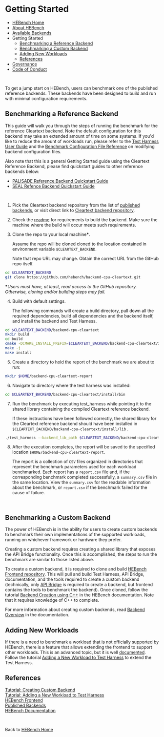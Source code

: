 # Getting Started

- [HEBench Home](README.md)
- [About HEBench](about_hebench.md)
- [Available Backends](hebench_published_backends.md)
- Getting Started
  - [Benchmarking a Reference Backend](#benchmarking-a-reference-backend)
  - [Benchmarking a Custom Backend](#benchmarking-a-custom-backend)
  - [Adding New Workloads](#adding-new-workloads)
  - [References](#references)
- [Governance](governance.md)
- [Code of Conduct](conduct.md)

<br>

To get a jump start on HEBench, users can benchmark one of the published reference backends. These backends have been designed to build and run with minimal configuration requirements.

## Benchmarking a Reference Backend

This guide will walk you through the steps of running the benchmark for the reference Cleartext backend. Note the default configuration for this backend may take an extended amount of time on some systems. If you'd like to reduce the amount of workloads run, please refer to the [Test Harness User Guide](https://hebench.github.io/frontend/test_harness_usage_guide.html) and the [Benchmark Configuration File Reference](https://hebench.github.io/frontend/config_file_reference.html) on modifying backend configuration files.

Also note that this is a general Getting Started guide using the Cleartext Reference Backend, please find quickstart guides to other reference backends below:

- [PALISADE Reference Backend Quickstart Guide](https://hebench.github.io/reference-palisade-backend/quickstart_guide.html)
- [SEAL Refence Backend Quickstart Guide](https://hebench.github.io/reference-seal-backend/quickstart_guide.html)

<br/>

1. Pick the Cleartext backend repository from the list of [published backends](hebench_published_backends.md), or visit direct link to [Cleartext backend repository](https://github.com/hebench/backend-cpu-cleartext).

2. Check the [readme](https://github.com/hebench/backend-cpu-cleartext/blob/main/README.md) for requirements to build the backend.
   Make sure the machine where the build will occur meets such requirements.

3. Clone the repo to your local machine<b>*</b>.

   Assume the repo will be cloned cloned to the location contained in environment variable `$CLEARTEXT_BACKEND`.

   Note that repo URL may change. Obtain the correct URL from the GitHub repo itself.

```bash
cd $CLEARTEXT_BACKEND
git clone https://github.com/hebench/backend-cpu-cleartext.git
```

<b>*</b>_Users must have, at least, read access to the GitHub repository. Otherwise, cloning and/or building steps may fail._

4. Build with default settings.

   The following commands will create a build directory, pull down all the required dependencies, build all dependencies and the backend itself, and install the backend and Test Harness.

```bash
cd $CLEARTEXT_BACKEND/backend-cpu-cleartext
mkdir build
cd build
cmake -DCMAKE_INSTALL_PREFIX=$CLEARTEXT_BACKEND/backend-cpu-cleartext/install -DCMAKE_BUILD_TYPE=Release ..
make -j
make install
```

5. Create a directory to hold the report of the benchmark we are about to run:

```bash
mkdir $HOME/backend-cpu-cleartext-report
```

6. Navigate to directory where the test harness was installed:

```bash
cd $CLEARTEXT_BACKEND/backend-cpu-cleartext/install/bin
```

7. Run the benchmark by executing test_harness while pointing it to the shared library containing the compiled Cleartext reference backend.

   If these instructions have been followed correctly, the shared library for the Cleartext reference backend should have been installed in `$CLEARTEXT_BACKEND/backend-cpu-cleartext/install/lib` .


```bash
./test_harness --backend_lib_path $CLEARTEXT_BACKEND/backend-cpu-cleartext/install/lib/libhebench_cleartext_backend.so --report_root_path $HOME/backend-cpu-cleartext-report
```

8. After the execution completes, the report will be saved to the specified location `$HOME/backend-cpu-cleartext-report`.

   The report is a collection of `CSV` files organized in directories that represent the benchmark parameters used for each workload benchmarked. Each report has a `report.csv` file and, if the corresponding benchmark completed successfully, a `summary.csv` file in the same location. View the `summary.csv` for the readable information about the benchmark, or `report.csv` if the benchmark failed for the cause of failure.

<br/>

## Benchmarking a Custom Backend

The power of HEBench is in the ability for users to create custom backends to benchmark their own implementations of the supported workloads, running on whichever framework or hardware they prefer.

Creating a custom backend requires creating a shared library that exposes the API Bridge functionality. Once this is accomplished, the steps to run the benchmark are similar to those listed above.

To create a custom backend, it is required to clone and build [HEBench Frontend repository](https://github.com/hebench/frontend). This will pull and build Test Harness, API Bridge, documentation, and the tools required to create a custom backend (technically, only [API Bridge](https://github.com/hebench/api-bridge) is required to create a backend, but frontend contains the tools to benchmark the backend). Once cloned, follow the tutorial [Backend Creation using C++](https://hebench.github.io/frontend/simple_cpp_example.html) in the HEBench documentation. Note that it requires knowledge of C++ to complete.

For more information about creating custom backends, read [Backend Overview](https://hebench.github.io/frontend/backend_overview.html) in the documentation.

## Adding New Workloads

If there is a need to benchmark a workload that is not officially supported by HEBench, there is a feature that allows extending the frontend to support other workloads. This is an advanced topic, but it is well [documented](https://hebench.github.io/frontend/frontend_overview.html). Follow the tutorial [Adding a New Workload to Test Harness](https://hebench.github.io/frontend/extend_test_harness.html) to extend the Test Harness.

## References
[Tutorial: Creating Custom Backend](https://hebench.github.io/frontend/simple_cpp_example.html)<br/>
[Tutorial: Adding a New Workload to Test Harness](https://hebench.github.io/frontend/extend_test_harness.html)<br/>
[HEBench Frontend](https://github.com/hebench/frontend)<br/>
[Published Backends](hebench_published_backends.md)<br/>
[HEBench Documentation](https://hebench.github.io/frontend/index.html)

<br/>

Back to [HEBench Home](README.md)
